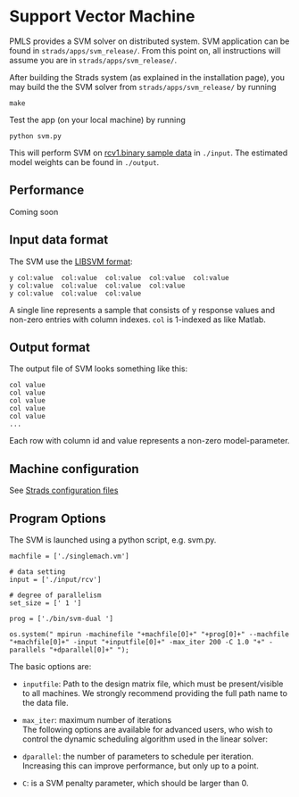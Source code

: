 # Support Vector Machine
PMLS provides a SVM solver on distributed system. SVM application can be found in `strads/apps/svm_release/`. From this point on, all instructions will assume you are in `strads/apps/svm_release/`.

After building the Strads system (as explained in the installation page), you may build the the SVM solver from `strads/apps/svm_release/` by running 

`make`

Test the app (on your local machine) by running 

`python svm.py`

This will perform SVM on [rcv1.binary sample data](https://www.csie.ntu.edu.tw/~cjlin/libsvmtools/datasets/binary.html#rcv1.binary) in `./input`. The estimated model weights can be found in `./output`.

## Performance
Coming soon 

## Input data format

The SVM use the [LIBSVM format](https://www.csie.ntu.edu.tw/~cjlin/libsvm/):

```
y col:value  col:value  col:value  col:value  col:value 
y col:value  col:value  col:value  col:value 
y col:value  col:value  col:value
```

A single line represents a sample that consists of y response values and non-zero entries with column indexes. `col` is 1-indexed as like Matlab. 

## Output format

The output file of SVM looks something like this:

```
col value
col value
col value
col value
col value
...
```
Each row with column id and value represents a non-zero model-parameter.

## Machine configuration 
See [Strads configuration files](configuration.md)

## Program Options 
The SVM is launched using a python script, e.g. svm.py.

```
machfile = ['./singlemach.vm']

# data setting                                                                                                         
input = ['./input/rcv']

# degree of parallelism                                                                                                
set_size = [' 1 ']

prog = ['./bin/svm-dual ']

os.system(" mpirun -machinefile "+machfile[0]+" "+prog[0]+" --machfile "+machfile[0]+" -input "+inputfile[0]+" -max_iter 200 -C 1.0 "+" -parallels "+dparallel[0]+" ");

```
The basic options are:

* `inputfile`: Path to the design matrix file, which must be present/visible to all machines. We strongly recommend providing the full path name to the data file. 

* `max_iter`: maximum number of iterations  
The following options are available for advanced users, who wish to control the dynamic scheduling algorithm used in the linear solver:

* `dparallel`: the number of parameters to schedule per iteration. Increasing this can improve performance, but only up to a point.

* `C`: is a SVM penalty parameter, which should be larger than 0.
